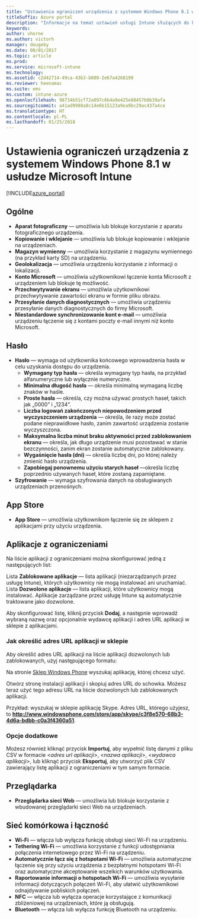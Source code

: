 ```yaml
---
title: "Ustawienia ograniczeń urządzenia z systemem Windows Phone 8.1 w usłudze Intune"
titleSuffix: Azure portal
description: "Informacje na temat ustawień usługi Intune służących do kontrolowania ustawień i funkcjonalności na urządzeniach z systemem Windows Phone 8.1."
keywords: 
author: vhorne
ms.author: victorh
manager: dougeby
ms.date: 08/01/2017
ms.topic: article
ms.prod: 
ms.service: microsoft-intune
ms.technology: 
ms.assetid: c2d42714-49ca-43b3-b080-2e67a4268198
ms.reviewer: heenamac
ms.suite: ems
ms.custom: intune-azure
ms.openlocfilehash: 98734b51cf72a097c6b4a9e425e80457b0b39afa
ms.sourcegitcommit: a41ad9988a8c14e6b15123a9ea9bc29ac437a4ce
ms.translationtype: HT
ms.contentlocale: pl-PL
ms.lasthandoff: 01/25/2018
---
```

# <a name="windows-phone-81-device-restriction-settings-in-microsoft-intune"></a>Ustawienia ograniczeń urządzenia z systemem Windows Phone 8.1 w usłudze Microsoft Intune

[!INCLUDE[azure_portal](./includes/azure_portal.md)]

## <a name="general"></a>Ogólne

-   **Aparat fotograficzny** — umożliwia lub blokuje korzystanie z aparatu fotograficznego urządzenia.
-   **Kopiowanie i wklejanie** — umożliwia lub blokuje kopiowanie i wklejanie na urządzeniach.
-   **Magazyn wymienny** — umożliwia korzystanie z magazynu wymiennego (na przykład karty SD) na urządzeniu.
-   **Geolokalizacja** — umożliwia urządzeniu korzystanie z informacji o lokalizacji.
-   **Konto Microsoft** — umożliwia użytkownikowi łączenie konta Microsoft z urządzeniem lub blokuje tę możliwość.
-   **Przechwytywanie ekranu** — umożliwia użytkownikowi przechwytywanie zawartości ekranu w formie pliku obrazu.
-   **Przesyłanie danych diagnostycznych** — umożliwia urządzeniu przesyłanie danych diagnostycznych do firmy Microsoft.
-   **Niestandardowe synchronizowanie kont e-mail** — umożliwia urządzeniu łączenie się z kontami poczty e-mail innymi niż konto Microsoft.

## <a name="password"></a>Hasło

-   **Hasło** — wymaga od użytkownika końcowego wprowadzenia hasła w celu uzyskania dostępu do urządzenia.
    -   **Wymagany typ hasła** — określa wymagany typ hasła, na przykład alfanumeryczne lub wyłącznie numeryczne.
    -   **Minimalna długość hasła** — określa minimalną wymaganą liczbę znaków w haśle.
    -   **Proste hasła** — określa, czy można używać prostych haseł, takich jak „0000” i „1234”.
    -   **Liczba logowań zakończonych niepowodzeniem przed wyczyszczeniem urządzenia** — określa, ile razy może zostać podane nieprawidłowe hasło, zanim zawartość urządzenia zostanie wyczyszczona.
    -   **Maksymalna liczba minut braku aktywności przed zablokowaniem ekranu** — określa, jak długo urządzenie musi pozostawać w stanie bezczynności, zanim ekran zostanie automatycznie zablokowany.
    -   **Wygaśnięcie hasła (dni)** — określa liczbę dni, po której należy zmienić hasło urządzenia.
    -   **Zapobiegaj ponownemu użyciu starych haseł** —określa liczbę poprzednio używanych haseł, które zostaną zapamiętane.
-   **Szyfrowanie** — wymaga szyfrowania danych na obsługiwanych urządzeniach przenośnych.

## <a name="app-store"></a>App Store

-   **App Store** — umożliwia użytkownikom łączenie się ze sklepem z aplikacjami przy użyciu urządzenia.

## <a name="restricted-apps"></a>Aplikacje z ograniczeniami

Na liście aplikacji z ograniczeniami można skonfigurować jedną z następujących list:

Lista **Zablokowane aplikacje** — lista aplikacji (niezarządzanych przez usługę Intune), których użytkownicy nie mogą instalować ani uruchamiać.
Lista **Dozwolone aplikacje** — lista aplikacji, które użytkownicy mogą instalować. Aplikacje zarządzane przez usługę Intune są automatycznie traktowane jako dozwolone.

Aby skonfigurować listę, kliknij przycisk **Dodaj**, a następnie wprowadź wybraną nazwę oraz opcjonalnie wydawcę aplikacji i adres URL aplikacji w sklepie z aplikacjami.

### <a name="how-to-specify-the-url-to-an-app-in-the-store"></a>Jak określić adres URL aplikacji w sklepie

Aby określić adres URL aplikacji na liście aplikacji dozwolonych lub zablokowanych, użyj następującego formatu:

Na stronie [Sklep Windows Phone](https://www.microsoft.com/store/apps/windows-phone) wyszukaj aplikację, której chcesz użyć.

Otwórz stronę instalacji aplikacji i skopiuj adres URL do schowka. Możesz teraz użyć tego adresu URL na liście dozwolonych lub zablokowanych aplikacji.

Przykład: wyszukaj w sklepie aplikację Skype. Adres URL, którego użyjesz, to **http://www.windowsphone.com/store/app/skype/c3f8e570-68b3-4d6a-bdbb-c0a3f4360a51**.



### <a name="additional-options"></a>Opcje dodatkowe

Możesz również kliknąć przycisk **Importuj**, aby wypełnić listę danymi z pliku CSV w formacie <*adres url aplikacji*>, <*nazwa aplikacji*>, <*wydawca aplikacji*>, lub kliknąć przycisk **Eksportuj**, aby utworzyć plik CSV zawierający listę aplikacji z ograniczeniami w tym samym formacie.


## <a name="browser"></a>Przeglądarka

-   **Przeglądarka sieci Web** — umożliwia lub blokuje korzystanie z wbudowanej przeglądarki sieci Web na urządzeniach.

## <a name="cellular-and-connectivity"></a>Sieć komórkowa i łączność

-   **Wi-Fi** — włącza lub wyłącza funkcję obsługi sieci Wi-Fi na urządzeniu.
-   **Tethering Wi-Fi** — umożliwia korzystanie z funkcji udostępniania połączenia internetowego przez Wi-Fi na urządzeniu.
-   **Automatycznie łącz się z hotspotami Wi-Fi** — umożliwia automatyczne łączenie się przy użyciu urządzenia z bezpłatnymi hotspotami Wi-Fi oraz automatyczne akceptowanie wszelkich warunków użytkowania.
-   **Raportowanie informacji o hotspotach Wi-Fi** — umożliwia wysyłanie informacji dotyczących połączeń Wi-Fi, aby ułatwić użytkownikowi odnajdywanie pobliskich połączeń.
-   **NFC** — włącza lub wyłącza operacje korzystające z komunikacji zbliżeniowej na urządzeniach, które ją obsługują.
-   **Bluetooth** — włącza lub wyłącza funkcję Bluetooth na urządzeniu.
